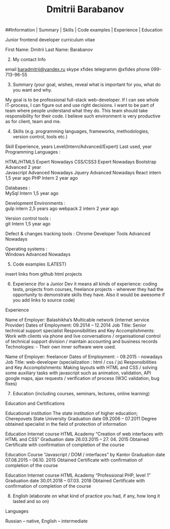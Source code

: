 <!-- Heading title. PHIO -->
<div style="text-align: center;"><h1>Dmitrii Barabanov</h1></div>

<!-- Main menu. Links to corresponding sections -->
 # 
 
 ##Information | Summary | Skills | Code examples | Experience | Education







Junior frontend developer curriculum vitae


First Name: Dmitrii
Last Name: Barabanov


2. My contact Info 

email   baradmitrij@yandex.ru
skype         xfides
telegramm     @xfides
phone         099-713-96-55


3. Summary (your goal, wishes, reveal what is important for you, what do you want and why.


My goal is to be professional full-stack web-developer. If I can see whole IT-process, I can figure out and   use right decisions. I want to be part of team where people understand what they do. This team should take responsibility for their code. I believe such environment is very productive as for client, team and me. 


4. Skills (e.g. programming languages, frameworks, methodologies, version control, tools etc.)



Skill	Experience, years	Level(Intern/Advanced/Expert)	Last used, year
Programming Languages :	
  
  HTML/HTML5	Expert	Nowadays
	CSS/CSS3	Expert	Nowadays
	Bootstrap	Advanced	2 year	
	Javascript	Advanced	Nowadays
	Jquery	Advanced	Nowadays
	React	intern	1,5 year ago
	PHP	Intern	2 year ago
	
			
  Databases :	
  MySql	Intern	1,5 year ago
	
			
  Development Environments :	
  gulp	intern	2,5 years ago
	webpack 2	intern	2 year ago
			
  Version control tools :	
  git	Intern	1,5 year ago
			
  Defect & changes tracking tools :	
  Chrome Developer Tools	Advanced	Nowadays
			
  Operating systems :	
  Windows	Advanced	Nowadays
			


5. Code examples (LATEST)


insert links from github html projects

6. Experience (for a Junior Dev it means all kinds of experience: 
coding tests, projects from courses, freelance projects - wherever they 
had the opportunity to demonstrate skills they have. Also it would be 
awesome if you add links to source code)

 Experience 

Name of Employer: Balashikha’s  Multicable network (internet service Provider)
Dates of Employment: 09.2014 – 12.2014
Job Title: Senior technical support specialist
Responsibilities and Key Accomplishments:
Work with clients via phone and live conversations / organisational control of
 technical support division / maintain accounting and business records
Technologies: - Their own inner software were used.

Name of Employer: freelancer 
Dates of Employment: - 09.2015 - nowadays
Job Title: web-developer (specialization : html / css / js)
Responsibilities and Key Accomplishments: 
Making layouts with HTML and CSS /  solving some auxiliary tasks with javascript
 such as animation, validation, API google maps, ajax requests  /  verification 
 of process (W3C validation, bug fixes)





7. Education (including courses, seminars, lectures, online learning)

Education and Certifications

Educational institution	The state institution of higher education; Cherepovets 
State University
Graduation date	 09.2006 – 07.2011
Degree obtained	specialist in the field of protection of information

Education	Internet course HTML Academy “Creation of web interfaces with HTML 
and CSS”
Graduation date	 26.03.2015 – 27. 04. 2015
Obtained	Certificate with confirmation of completion of the course

Education 	Course “Javascript / DOM / interfaces” by Kantor
Graduation date	 07.08.2015 – 06.10. 2015
Obtained	Certificate with confirmation of completion of the course

Education 	Internet course HTML Academy “Professional PHP, level 1”
Graduation date	 30.01.2018 – 07.03. 2018
Obtained	Certificate with confirmation of completion of the course




8. English (elaborate on what kind of practice you had, if any, how long it lasted and so on)

Languages

Russian – native,
English – intermediate 
